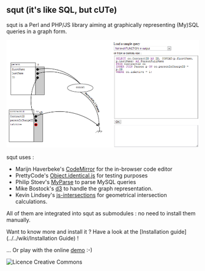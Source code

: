 ## squt (it's like SQL, but cUTe)

squt is a Perl and PHP/JS library aiming at graphically representing (My)SQL queries in a graph form.

![squt example](front-end/images/squt_example.png)

squt uses :
* Marijn Haverbeke's [CodeMirror](https://github.com/marijnh/CodeMirror) for the in-browser code editor
* PrettyCode's [Object.identical.js](https://github.com/prettycode/Object.identical.js.git) for testing purposes
* Philip Stoev's [MyParse](http://search.cpan.org/~philips/DBIx-MyParse/) to parse MySQL queries
* Mike Bostock's [d3](https://github.com/mbostock/d3.git) to handle the graph representation.
* Kevin Lindsey's [js-intersections](https://github.com/thelonious/js-intersections.git) for geometrical intersection calculations.

All of them are integrated into squt as submodules : no need to install them manually.


Want to know more and install it ? Have a look at the [Installation guide](../../wiki/Installation Guide) !

... Or play with the online [demo](http://87.106.165.63/squt/master/front-end/squt.html) :-)

<img alt="Licence Creative Commons" style="border-width:0" src="http://i.creativecommons.org/l/by-sa/3.0/fr/88x31.png" />
